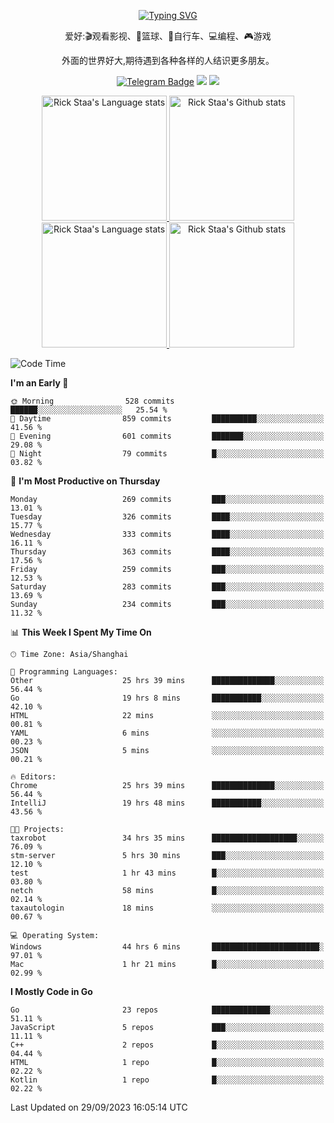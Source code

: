 <div align="center"> 

[![Typing SVG](https://readme-typing-svg.herokuapp.com?size=25&duration=2500&color=eeeeee&vCenter=true&width=200&height=40&lines=Hi+there+%F0%9F%91%8B%F0%9F%8F%BB;I'm+DanBai)](https://git.io/typing-svg)

爱好:🎬观看影视、🏀篮球、🚴自行车、💻编程、🎮游戏

外面的世界好大,期待遇到各种各样的人结识更多朋友。

[![Telegram Badge](https://img.shields.io/badge/-Telegram-blue?style=flat&logo=Telegram&logoColor=white)](https://t.me/danbai9420) 
[![](https://img.shields.io/badge/-Blog-brightgreen?style=flat&logo=Blogger&logoColor=white)](https://p00q.cn)
[![](https://img.shields.io/badge/-Email-red?style=flat&logo=Mail.Ru&logoColor=white)](mailto:danbai@88.com)
</div>

<!-- Light Mode -->
<div align="center"> 
<a href="https://github.com/anuraghazra/github-readme-stats#gh-light-mode-only">
<img height=200 src="https://github-readme-stats.vercel.app/api/top-langs/?username=danbai225&layout=compact&langs_count=10&hide_border=1&role=OWNER,COLLABORATOR#gh-light-mode-only" alt="Rick Staa's Language stats" />
</a>
<a href="https://github.com/anuraghazra/github-readme-stats#gh-light-mode-only">
<img height=200 src="https://github-readme-stats.vercel.app/api?username=danbai225&show_icons=true&count_private=true&line_height=28&hide_border=1&include_all_commits=true&card_width=450&role=OWNER,COLLABORATOR&exclude_repo=github-readme-stats#gh-light-mode-only" alt="Rick Staa's Github stats" />
</a>
</div>

<!-- Dark Mode -->
<div align="center"> 
<a href="https://github.com/anuraghazra/github-readme-stats#gh-dark-mode-only">
<img height=200 src="https://github-readme-stats.vercel.app/api/top-langs/?username=danbai225&layout=compact&langs_count=10&hide_border=1&role=OWNER,COLLABORATOR&theme=github_dark#gh-dark-mode-only" alt="Rick Staa's Language stats" />
</a>
<a href="https://github.com/anuraghazra/github-readme-stats#gh-dark-mode-only">
<img height=200 src="https://github-readme-stats.vercel.app/api?username=danbai225&show_icons=true&count_private=true&line_height=28&hide_border=1&include_all_commits=true&card_width=450&role=OWNER,COLLABORATOR&exclude_repo=github-readme-stats&theme=github_dark#gh-dark-mode-only" alt="Rick Staa's Github stats" />
</a>
</div>

<!--START_SECTION:waka-->
![Code Time](http://img.shields.io/badge/Code%20Time-1%2C201%20hrs%206%20mins-blue)

**I'm an Early 🐤** 

```text
🌞 Morning                528 commits         ██████░░░░░░░░░░░░░░░░░░░   25.54 % 
🌆 Daytime                859 commits         ██████████░░░░░░░░░░░░░░░   41.56 % 
🌃 Evening                601 commits         ███████░░░░░░░░░░░░░░░░░░   29.08 % 
🌙 Night                  79 commits          █░░░░░░░░░░░░░░░░░░░░░░░░   03.82 % 
```
📅 **I'm Most Productive on Thursday** 

```text
Monday                   269 commits         ███░░░░░░░░░░░░░░░░░░░░░░   13.01 % 
Tuesday                  326 commits         ████░░░░░░░░░░░░░░░░░░░░░   15.77 % 
Wednesday                333 commits         ████░░░░░░░░░░░░░░░░░░░░░   16.11 % 
Thursday                 363 commits         ████░░░░░░░░░░░░░░░░░░░░░   17.56 % 
Friday                   259 commits         ███░░░░░░░░░░░░░░░░░░░░░░   12.53 % 
Saturday                 283 commits         ███░░░░░░░░░░░░░░░░░░░░░░   13.69 % 
Sunday                   234 commits         ███░░░░░░░░░░░░░░░░░░░░░░   11.32 % 
```


📊 **This Week I Spent My Time On** 

```text
🕑︎ Time Zone: Asia/Shanghai

💬 Programming Languages: 
Other                    25 hrs 39 mins      ██████████████░░░░░░░░░░░   56.44 % 
Go                       19 hrs 8 mins       ███████████░░░░░░░░░░░░░░   42.10 % 
HTML                     22 mins             ░░░░░░░░░░░░░░░░░░░░░░░░░   00.81 % 
YAML                     6 mins              ░░░░░░░░░░░░░░░░░░░░░░░░░   00.23 % 
JSON                     5 mins              ░░░░░░░░░░░░░░░░░░░░░░░░░   00.21 % 

🔥 Editors: 
Chrome                   25 hrs 39 mins      ██████████████░░░░░░░░░░░   56.44 % 
IntelliJ                 19 hrs 48 mins      ███████████░░░░░░░░░░░░░░   43.56 % 

🐱‍💻 Projects: 
taxrobot                 34 hrs 35 mins      ███████████████████░░░░░░   76.09 % 
stm-server               5 hrs 30 mins       ███░░░░░░░░░░░░░░░░░░░░░░   12.10 % 
test                     1 hr 43 mins        █░░░░░░░░░░░░░░░░░░░░░░░░   03.80 % 
netch                    58 mins             █░░░░░░░░░░░░░░░░░░░░░░░░   02.14 % 
taxautologin             18 mins             ░░░░░░░░░░░░░░░░░░░░░░░░░   00.67 % 

💻 Operating System: 
Windows                  44 hrs 6 mins       ████████████████████████░   97.01 % 
Mac                      1 hr 21 mins        █░░░░░░░░░░░░░░░░░░░░░░░░   02.99 % 
```

**I Mostly Code in Go** 

```text
Go                       23 repos            █████████████░░░░░░░░░░░░   51.11 % 
JavaScript               5 repos             ███░░░░░░░░░░░░░░░░░░░░░░   11.11 % 
C++                      2 repos             █░░░░░░░░░░░░░░░░░░░░░░░░   04.44 % 
HTML                     1 repo              █░░░░░░░░░░░░░░░░░░░░░░░░   02.22 % 
Kotlin                   1 repo              █░░░░░░░░░░░░░░░░░░░░░░░░   02.22 % 
```




 Last Updated on 29/09/2023 16:05:14 UTC
<!--END_SECTION:waka-->

